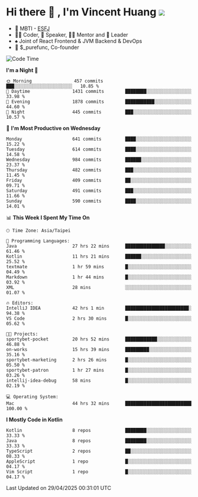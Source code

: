 # Hi there 👋 , I'm Vincent Huang ![](https://komarev.com/ghpvc/?username=Jian-Min-Huang)
- 👀 MBTI - [ESFJ](https://www.16personalities.com/esfj-personality)
- 👨‍💻 Coder, 🎤 Speaker, 👨‍🏫 Mentor and 🚀 Leader
- ♠️ Joint of React Frontend & JVM Backend & DevOps
- 💼 $_purefunc, Co-founder

<!--START_SECTION:waka-->
![Code Time](http://img.shields.io/badge/Code%20Time-5%2C186%20hrs%2026%20mins-blue)

**I'm a Night 🦉** 

```text
🌞 Morning                457 commits         ███░░░░░░░░░░░░░░░░░░░░░░   10.85 % 
🌆 Daytime                1431 commits        ████████░░░░░░░░░░░░░░░░░   33.98 % 
🌃 Evening                1878 commits        ███████████░░░░░░░░░░░░░░   44.60 % 
🌙 Night                  445 commits         ███░░░░░░░░░░░░░░░░░░░░░░   10.57 % 
```
📅 **I'm Most Productive on Wednesday** 

```text
Monday                   641 commits         ████░░░░░░░░░░░░░░░░░░░░░   15.22 % 
Tuesday                  614 commits         ████░░░░░░░░░░░░░░░░░░░░░   14.58 % 
Wednesday                984 commits         ██████░░░░░░░░░░░░░░░░░░░   23.37 % 
Thursday                 482 commits         ███░░░░░░░░░░░░░░░░░░░░░░   11.45 % 
Friday                   409 commits         ██░░░░░░░░░░░░░░░░░░░░░░░   09.71 % 
Saturday                 491 commits         ███░░░░░░░░░░░░░░░░░░░░░░   11.66 % 
Sunday                   590 commits         ████░░░░░░░░░░░░░░░░░░░░░   14.01 % 
```


📊 **This Week I Spent My Time On** 

```text
🕑︎ Time Zone: Asia/Taipei

💬 Programming Languages: 
Java                     27 hrs 22 mins      ███████████████░░░░░░░░░░   61.46 % 
Kotlin                   11 hrs 21 mins      ██████░░░░░░░░░░░░░░░░░░░   25.52 % 
textmate                 1 hr 59 mins        █░░░░░░░░░░░░░░░░░░░░░░░░   04.49 % 
Markdown                 1 hr 44 mins        █░░░░░░░░░░░░░░░░░░░░░░░░   03.92 % 
XML                      28 mins             ░░░░░░░░░░░░░░░░░░░░░░░░░   01.07 % 

🔥 Editors: 
IntelliJ IDEA            42 hrs 1 min        ████████████████████████░   94.38 % 
VS Code                  2 hrs 30 mins       █░░░░░░░░░░░░░░░░░░░░░░░░   05.62 % 

🐱‍💻 Projects: 
sportybet-pocket         20 hrs 52 mins      ████████████░░░░░░░░░░░░░   46.88 % 
on-works                 15 hrs 39 mins      █████████░░░░░░░░░░░░░░░░   35.16 % 
sportybet-marketing      2 hrs 26 mins       █░░░░░░░░░░░░░░░░░░░░░░░░   05.50 % 
sportybet-patron         1 hr 27 mins        █░░░░░░░░░░░░░░░░░░░░░░░░   03.26 % 
intellij-idea-debug      58 mins             █░░░░░░░░░░░░░░░░░░░░░░░░   02.19 % 

💻 Operating System: 
Mac                      44 hrs 32 mins      █████████████████████████   100.00 % 
```

**I Mostly Code in Kotlin** 

```text
Kotlin                   8 repos             ████████░░░░░░░░░░░░░░░░░   33.33 % 
Java                     8 repos             ████████░░░░░░░░░░░░░░░░░   33.33 % 
TypeScript               2 repos             ██░░░░░░░░░░░░░░░░░░░░░░░   08.33 % 
AppleScript              1 repo              █░░░░░░░░░░░░░░░░░░░░░░░░   04.17 % 
Vim Script               1 repo              █░░░░░░░░░░░░░░░░░░░░░░░░   04.17 % 
```




 Last Updated on 29/04/2025 00:31:01 UTC
<!--END_SECTION:waka-->
